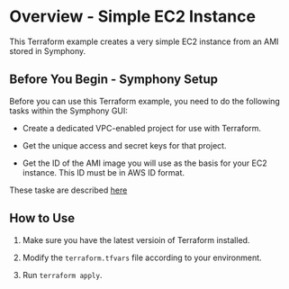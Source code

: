 # Overview - Simple EC2 Instance
This Terraform example creates a very simple EC2 instance from an AMI stored in Symphony.

## Before You Begin - Symphony Setup

Before you can use this Terraform example, you need to do the following tasks within the Symphony GUI:

* Create a dedicated VPC-enabled project for use with Terraform.

* Get the unique access and secret keys for that project.

* Get the ID of the AMI image you will use as the basis for your EC2 instance. This ID must be in AWS ID format.

These taske are described [here](https://github.com/Stratoscale/strato-aws-examples/tree/laurel-symp-basic-setup/terraform#before-you-begin---symphony-setup)

## How to Use
1. Make sure you have the latest versioin of Terraform installed.

2. Modify the `terraform.tfvars` file according to your environment.

3. Run `terraform apply`.

